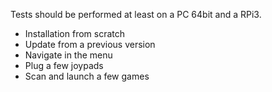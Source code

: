 Tests should be performed at least on a PC 64bit and a RPi3.

 - Installation from scratch
 - Update from a previous version
 - Navigate in the menu
 - Plug a few joypads
 - Scan and launch a few games